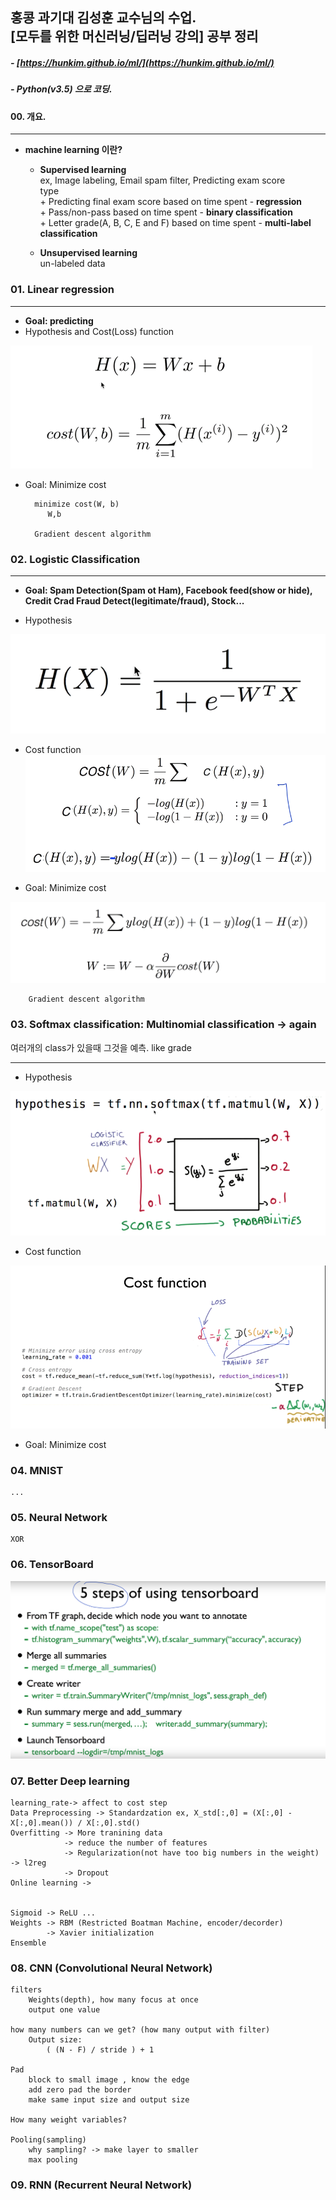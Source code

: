 ##	홍콩 과기대 김성훈 교수님의 수업. <br/>[모두를 위한 머신러닝/딥러닝 강의] 공부 정리
##### - [https://hunkim.github.io/ml/](https://hunkim.github.io/ml/)
##### - Python(v3.5) 으로 코딩.

#### 00. 개요.  
___  

+ **machine learning 이란?**   

	+ **Supervised learning**  
  		ex, Image labeling, Email spam filter, Predicting exam score  
  		type  
  			+ Predicting final exam score based on time spent - **regression**  
			+ Pass/non-pass based on time spent - **binary classification**  
			+ Letter grade(A, B, C, E and F) based on time spent - **multi-label classification**  

	+ **Unsupervised learning**  
		un-labeled data  


### 01. Linear regression
___  
+ **Goal: predicting**
+ Hypothesis and Cost(Loss) function  

![image](./01_Linear_Regression/img/hypo_cost.png)

+ Goal: Minimize cost  

		minimize cost(W, b)  
           W,b   

        Gradient descent algorithm  

### 02. Logistic Classification  
___  
+ **Goal: Spam Detection(Spam ot Ham), Facebook feed(show or hide), Credit Crad Fraud Detect(legitimate/fraud), Stock...**  

+ Hypothesis  

![image](./02_Logistic_Regression/img/lh.png)  

+ Cost function  
![image](./02_Logistic_Regression/img/cost.png)  

+ Goal: Minimize cost  
		
![image](./02_Logistic_Regression/img/mcost.png)  

		Gradient descent algorithm  

### 03. Softmax classification: Multinomial classification  -> again  
여러개의 class가 있을때 그것을 예측.  like grade
___  

+ Hypothesis  

![image](./03_softmax_regression/img/hy.png)  

+ Cost function  

![image](./03_softmax_regression/img/cost.png)  

+ Goal: Minimize cost  

### 04. MNIST  

	...  

### 05. Neural Network  

	XOR  

### 06. TensorBoard  

![image](./05_NN/img/tb5.png)  

### 07. Better Deep learning  
	learning_rate-> affect to cost step
	Data Preprocessing -> Standardzation ex, X_std[:,0] = (X[:,0] - X[:,0].mean()) / X[:,0].std()
	Overfitting -> More tranining data  
				-> reduce the number of features
				-> Regularization(not have too big numbers in the weight) -> l2reg  
				-> Dropout  
	Online learning -> 


	Sigmoid -> ReLU ...  
	Weights -> RBM (Restricted Boatman Machine, encoder/decorder)  
			-> Xavier initialization  
	Ensemble  

### 08. CNN (Convolutional Neural Network)  
	filters  
		Weights(depth), how many focus at once  
		output one value  

	how many numbers can we get? (how many output with filter)  
		Output size:
			( (N - F) / stride ) + 1  

	Pad  
		block to small image , know the edge  
		add zero pad the border  
		make same input size and output size  

	How many weight variables?  

	Pooling(sampling)  
		why sampling? -> make layer to smaller  
		max pooling  

### 09. RNN  (Recurrent Neural Network)  

